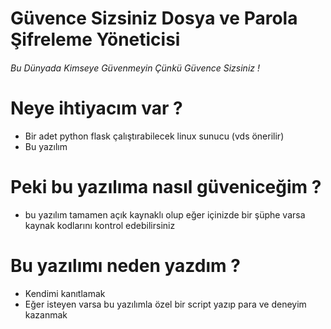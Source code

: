 # Güvence Sizsiniz Dosya ve Parola Şifreleme Yöneticisi
###### Bu Dünyada Kimseye Güvenmeyin Çünkü Güvence Sizsiniz !

# Neye ihtiyacım var ?
- Bir adet python flask çalıştırabilecek linux sunucu (vds önerilir)
- Bu yazılım

# Peki bu yazılıma nasıl güveniceğim ?
- bu yazılım tamamen açık kaynaklı olup eğer içinizde bir şüphe varsa kaynak kodlarını kontrol edebilirsiniz

# Bu yazılımı neden yazdım ? 
- Kendimi kanıtlamak
- Eğer isteyen varsa bu yazılımla özel bir script yazıp para ve deneyim kazanmak 
